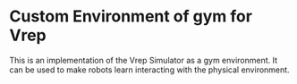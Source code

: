 # Custom Environment of gym for Vrep
This is an implementation of the Vrep Simulator as a gym environment. It can be used to make robots learn interacting with the physical environment.